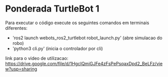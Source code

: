 # Ponderada TurtleBot 1

Para executar o código execute os seguintes comandos em terminais diferentes:

  - 'ros2 launch webots_ros2_turtlebot robot_launch.py' (abre simulacao do robo)
  - 'python3 cli.py' (inicia o controlador por cli)

link para o video de utilizacao: https://drive.google.com/file/d/1HgcIQmiGJFe4zFsPePsqaxDpd2_BeLFz/view?usp=sharing
